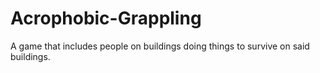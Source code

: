 Acrophobic-Grappling
====================

A game that includes people on buildings  doing things to survive on said buildings.
